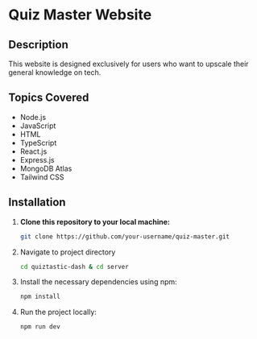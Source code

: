 # Quiz Master Website  

## Description  
This website is designed exclusively for users who want to upscale their general knowledge on tech.  

## Topics Covered  
- Node.js  
- JavaScript  
- HTML  
- TypeScript  
- React.js  
- Express.js  
- MongoDB Atlas  
- Tailwind CSS  

## Installation  

1. **Clone this repository to your local machine:**  
   ```bash
   git clone https://github.com/your-username/quiz-master.git
2. Navigate to project directory
   ```bash
   cd quiztastic-dash & cd server
4. Install the necessary dependencies using npm:
   ```bash
   npm install
5. Run the project locally:
   ```bash
   npm run dev
